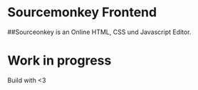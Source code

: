 
# Sourcemonkey Frontend

##Sourceonkey is an Online HTML, CSS und Javascript Editor.


# Work in progress


Build with <3
